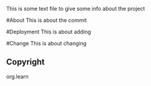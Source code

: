 This is some text file to give some info about the project

#About
This is about the commit

#Deployment
This is about adding

#Change
This is about changing

## Copyright
org.learn
